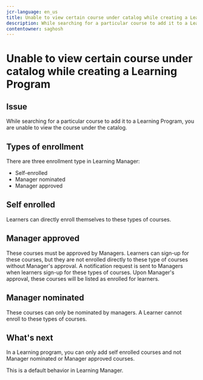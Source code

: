 ```yaml
---
jcr-language: en_us
title: Unable to view certain course under catalog while creating a Learning Program
description: While searching for a particular course to add it to a Learning Program, you are unable to view the course under the catalog.
contentowner: saghosh
---
```



# Unable to view certain course under catalog while creating a Learning Program

## Issue

While searching for a particular course to add it to a Learning Program, you are unable to view the course under the catalog.

## Types of enrollment

There are three enrollment type in Learning Manager:

* Self-enrolled
* Manager nominated
* Manager approved

## Self enrolled

Learners can directly enroll themselves to these types of courses.

## Manager approved

These courses must be approved by Managers. Learners can sign-up for these courses, but they are not enrolled directly to these type of courses without Manager's approval. A notification request is sent to Managers when learners sign-up for these types of courses. Upon Manager's approval, these courses will be listed as enrolled for learners.

## Manager nominated

These courses can only be nominated by managers. A Learner cannot enroll to these types of courses.

## What's next

In a Learning program, you can only add self enrolled courses and not Manager nominated or Manager approved courses.

This is a default behavior in Learning Manager.
